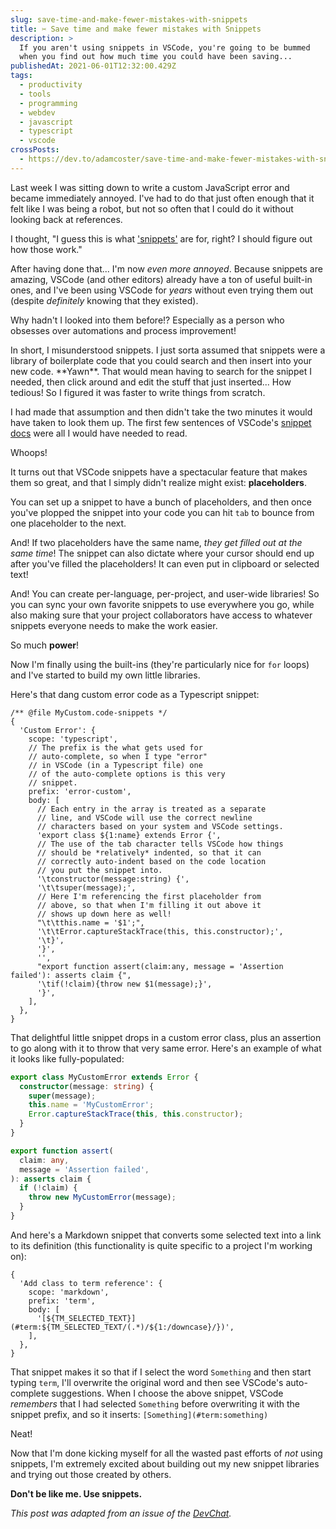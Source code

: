 ```yaml
---
slug: save-time-and-make-fewer-mistakes-with-snippets
title: ✂ Save time and make fewer mistakes with Snippets
description: >
  If you aren't using snippets in VSCode, you're going to be bummed
  when you find out how much time you could have been saving...
publishedAt: 2021-06-01T12:32:00.429Z
tags:
  - productivity
  - tools
  - programming
  - webdev
  - javascript
  - typescript
  - vscode
crossPosts:
  - https://dev.to/adamcoster/save-time-and-make-fewer-mistakes-with-snippets-2dl2
---
```


Last week I was sitting down to write a custom JavaScript error and became immediately annoyed. I've had to do that just often enough that it felt like I was being a robot, but not so often that I could do it without looking back at references.

I thought, "I guess this is what ['snippets'](https://code.visualstudio.com/docs/editor/userdefinedsnippets) are for, right? I should figure out how those work."

After having done that... I'm now _even more annoyed_. Because snippets are amazing, VSCode (and other editors) already have a ton of useful built-in ones, and I've been using VSCode for _years_ without even trying them out (despite _definitely_ knowing that they existed).

Why hadn't I looked into them before!? Especially as a person who obsesses over automations and process improvement!

In short, I misunderstood snippets. I just sorta assumed that snippets were a library of boilerplate code that you could search and then insert into your new code. \*\*Yawn\*\*. That would mean having to search for the snippet I needed, then click around and edit the stuff that just inserted... How tedious! So I figured it was faster to write things from scratch.

I had made that assumption and then didn't take the two minutes it would have taken to look them up. The first few sentences of VSCode's [snippet docs](https://code.visualstudio.com/docs/editor/userdefinedsnippets) were all I would have needed to read.

Whoops!

It turns out that VSCode snippets have a spectacular feature that makes them so great, and that I simply didn't realize might exist: **placeholders**.

You can set up a snippet to have a bunch of placeholders, and then once you've plopped the snippet into your code you can hit `tab` to bounce from one placeholder to the next.

And! If two placeholders have the same name, _they get filled out at the same time_! The snippet can also dictate where your cursor should end up after you've filled the placeholders! It can even put in clipboard or selected text!

And! You can create per-language, per-project, and user-wide libraries! So you can sync your own favorite snippets to use everywhere you go, while also making sure that your project collaborators have access to whatever snippets everyone needs to make the work easier.

So much **power**!

Now I'm finally using the built-ins (they're particularly nice for `for` loops) and I've started to build my own little libraries.

Here's that dang custom error code as a Typescript snippet:

```json5
/** @file MyCustom.code-snippets */
{
  'Custom Error': {
    scope: 'typescript',
    // The prefix is the what gets used for
    // auto-complete, so when I type "error"
    // in VSCode (in a Typescript file) one
    // of the auto-complete options is this very
    // snippet.
    prefix: 'error-custom',
    body: [
      // Each entry in the array is treated as a separate
      // line, and VSCode will use the correct newline
      // characters based on your system and VSCode settings.
      'export class ${1:name} extends Error {',
      // The use of the tab character tells VSCode how things
      // should be *relatively* indented, so that it can
      // correctly auto-indent based on the code location
      // you put the snippet into.
      '\tconstructor(message:string) {',
      '\t\tsuper(message);',
      // Here I'm referencing the first placeholder from
      // above, so that when I'm filling it out above it
      // shows up down here as well!
      "\t\tthis.name = '$1';",
      '\t\tError.captureStackTrace(this, this.constructor);',
      '\t}',
      '}',
      '',
      "export function assert(claim:any, message = 'Assertion failed'): asserts claim {",
      '\tif(!claim){throw new $1(message);}',
      '}',
    ],
  },
}
```

That delightful little snippet drops in a custom error class, plus an assertion to go along with it to throw that very same error. Here's an example of what it looks like fully-populated:

```ts
export class MyCustomError extends Error {
  constructor(message: string) {
    super(message);
    this.name = 'MyCustomError';
    Error.captureStackTrace(this, this.constructor);
  }
}

export function assert(
  claim: any,
  message = 'Assertion failed',
): asserts claim {
  if (!claim) {
    throw new MyCustomError(message);
  }
}
```

And here's a Markdown snippet that converts some selected text into a link to its definition (this functionality is quite specific to a project I'm working on):

```json5
{
  'Add class to term reference': {
    scope: 'markdown',
    prefix: 'term',
    body: [
      '[${TM_SELECTED_TEXT}](#term:${TM_SELECTED_TEXT/(.*)/${1:/downcase}/})',
    ],
  },
}
```

That snippet makes it so that if I select the word `Something` and then start typing `term`, I'll overwrite the original word and then see VSCode's auto-complete suggestions. When I choose the above snippet, VSCode _remembers_ that I had selected `Something` before overwriting it with the snippet prefix, and so it inserts: `[Something](#term:something)`

Neat!

Now that I'm done kicking myself for all the wasted past efforts of _not_ using snippets, I'm extremely excited about building out my new snippet libraries and trying out those created by others.

**Don't be like me. Use snippets.**

_This post was adapted from an issue of the [DevChat](https://www.bscotch.net/post/devchat-19)._
